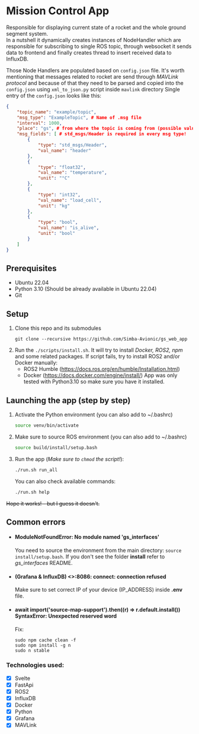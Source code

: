 # Mission Control App
Responsible for displaying current state of a rocket and the whole ground segment system. <br>
In a nutshell it dynamically creates instances of NodeHandler which are responsible for subscribing to single ROS topic,
through websocket it sends data to frontend and finally creates thread to insert received data to InfluxDB.

Those Node Handlers are populated based on `config.json` file.
It's worth mentioning that messages related to rocket are send through *MAVLink protocol* and because of that they need to be parsed and copied into the `config.json` using `xml_to_json.py` script inside `mavlink` directory
Single entry of the `config.json` looks like this:

```json
{
    "topic_name": "example/topic",
    "msg_type": "ExampleTopic", # Name of .msg file
    "interval": 1000,
    "place": "gs", # from where the topic is coming from (possible values: "gs", "rocket") 
    "msg_fields": [ # std_msgs/Header is required in every msg type!
        {
            "type": "std_msgs/Header",
            "val_name": "header"
        },
        {
            "type": "float32",
            "val_name": "temperature",
            "unit": "°C"
        },
        {
            "type": "int32",
            "val_name": "load_cell",
            "unit": "kg"
        },
        {
            "type": "bool",
            "val_name": "is_alive",
            "unit": "bool"
        }
    ]
}
```

## Prerequisites
- Ubuntu 22.04
- Python 3.10 (Should be already available in Ubuntu 22.04)
- Git

## Setup
1. Clone this repo and its submodules 
    ```
    git clone --recursive https://github.com/Simba-Avionic/gs_web_app
    ```
2. Run the `./scripts/install.sh`. It will try to install *Docker, ROS2, npm* and some related packages.
    If script fails, try to install ROS2 and/or Docker manually:
    - ROS2 Humble (https://docs.ros.org/en/humble/Installation.html)
    - Docker (https://docs.docker.com/engine/install/)
    App was only tested with Python3.10 so make sure you have it installed.

## Launching the app (step by step)
1. Activate the Python environment (you can also add to ~/.bashrc)

    ```bash
    source venv/bin/activate
    ```
    
2. Make sure to source ROS environment (you can also add to ~/.bashrc)
   
    ```bash
    source build/install/setup.bash
    ```
    
3. Run the app (*Make sure to `chmod` the script!*):
    ```bash
    ./run.sh run_all
    ```

    You can also check available commands:
    ```bash
    ./run.sh help
    ```

~~Hope it works! - but I guess it doesn't.~~

## Common errors

- #### ModuleNotFoundError: No module named 'gs_interfaces'
    You need to source the environment from the main directory: `source install/setup.bash`.
If you don't see the folder **install** refer to *gs_interfaces* README.

- #### (Grafana & InfluxDB) <>:8086: connect: connection refused
    Make sure to set correct IP of your device (IP_ADDRESS) inside **.env** file.

- #### await import('source-map-support').then((r) => r.default.install()) <br> SyntaxError: Unexpected reserved word
    Fix:
    ```shell
    sudo npm cache clean -f
    sudo npm install -g n
    sudo n stable
    ```
### Technologies used:

- [x] Svelte
- [x] FastApi
- [x] ROS2
- [x] InfluxDB
- [x] Docker
- [x] Python
- [x] Grafana
- [x] MAVLink
